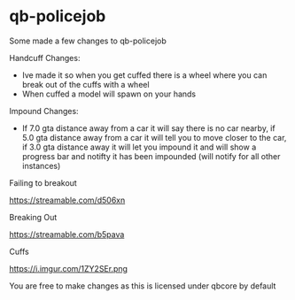 # qb-policejob
Some made a few changes to qb-policejob

Handcuff Changes: 

- Ive made it so when you get cuffed there is a wheel where you can break out of the cuffs with a wheel 
- When cuffed a model will spawn on your hands
 
 Impound Changes: 
 
 - If 7.0 gta distance away from a car it will say there is no car nearby, if 5.0 gta distance away from a car it will tell you to move closer to the car,
  if 3.0 gta distance away it will let you impound it and will show a progress bar and notifty it has been impounded (will notify for all other instances)
 
Failing to breakout 

https://streamable.com/d506xn

Breaking Out

https://streamable.com/b5pava

Cuffs

https://i.imgur.com/1ZY2SEr.png

You are free to make changes as this is licensed under qbcore by default
